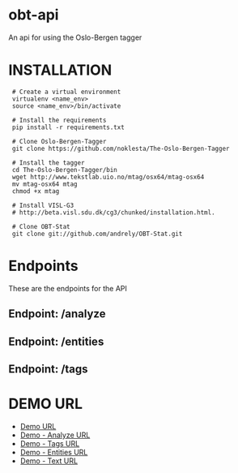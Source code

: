 # obt-api
An api for using the Oslo-Bergen tagger


# INSTALLATION
     # Create a virtual environment
     virtualenv <name_env>
     source <name_env>/bin/activate
     
     # Install the requirements
     pip install -r requirements.txt
     
     # Clone Oslo-Bergen-Tagger
     git clone https://github.com/noklesta/The-Oslo-Bergen-Tagger
     
     # Install the tagger
     cd The-Oslo-Bergen-Tagger/bin
     wget http://www.tekstlab.uio.no/mtag/osx64/mtag-osx64
     mv mtag-osx64 mtag
     chmod +x mtag
     
     # Install VISL-G3 
     # http://beta.visl.sdu.dk/cg3/chunked/installation.html.
     
     # Clone OBT-Stat
     git clone git://github.com/andrely/OBT-Stat.git
  
  
# Endpoints
These are the endpoints for the API

## Endpoint: /analyze

## Endpoint: /entities

## Endpoint: /tags


# DEMO URL
- [Demo URL](http://localhost:5000/demo)
- [Demo - Analyze URL](http://localhost:5000/demo/analyze)
- [Demo - Tags URL](http://localhost:5000/demo/tags)
- [Demo - Entities URL](http://localhost:5000/demo/entities)
- [Demo - Text URL](http://localhost:5000/demo/text)

